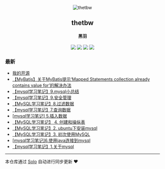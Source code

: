 <p align="center"><img alt="thetbw" src="https://thetbw.xyz/images/thetbw.png"></p><h2 align="center">
thetbw
</h2>

<h4 align="center">黑羽</h4>
<p align="center"><a title="thetbw" target="_blank" href="https://github.com/thetbw/solo-blog"><img src="https://img.shields.io/github/last-commit/thetbw/solo-blog.svg?style=flat-square&color=FF9900"></a>
<a title="GitHub repo size in bytes" target="_blank" href="https://github.com/thetbw/solo-blog"><img src="https://img.shields.io/github/repo-size/thetbw/solo-blog.svg?style=flat-square"></a>
<a title="Solo Version" target="_blank" href="https://github.com/b3log/solo/releases"><img src="https://img.shields.io/badge/solo-3.6.1-f1e05a.svg?style=flat-square&color=blueviolet"></a>
<a title="Hits" target="_blank" href="https://github.com/b3log/hits"><img src="https://hits.b3log.org/thetbw/solo-blog.svg"></a></p>

### 最新

* [我的开源](https://thetbw.xyz/my-github-repos)
* [【MyBatis】关于MyBatis提示‘Mapped Statements collection already contains value for’的解决办法](https://thetbw.xyz/articles/2019/04/13/1555165639350.html)
* [【mysql学习笔记】9.mysql小总结](https://thetbw.xyz/articles/2019/04/04/1554380174554.html)
* [【mysql学习笔记】9.安全管理](https://thetbw.xyz/articles/2019/03/31/1554006356903.html)
* [【MySQL学习笔记】8.过滤数据](https://thetbw.xyz/articles/2019/03/31/1553997796005.html)
* [【mysql学习笔记】7.查询数据](https://thetbw.xyz/articles/2019/03/31/1553996315293.html)
* [[mysql学习笔记] 5.插入数据](https://thetbw.xyz/articles/2019/03/31/1553996251474.html)
* [【MySQL学习笔记】 4. 创建和操纵表](https://thetbw.xyz/articles/2019/03/31/1553996223827.html)
* [【MySQL学习笔记】2. ubuntu下安装mysql](https://thetbw.xyz/articles/2019/03/31/1553996063265.html)
* [【MySQL学习笔记】3. 初次使用MySQL](https://thetbw.xyz/articles/2019/03/30/1553959765309.html)
* [[mysql学习笔记]6.使用java连接到mysql](https://thetbw.xyz/articles/2019/03/30/1553959629237.html)
* [【mysql学习笔记】1.关于mysql](https://thetbw.xyz/articles/2019/03/30/1553959367368.html)



---

本仓库通过 [Solo](https://github.com/b3log/solo) 自动进行同步更新 ❤️ 